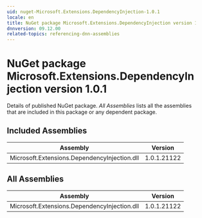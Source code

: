 ```yaml
---
uid: nuget-Microsoft.Extensions.DependencyInjection-1.0.1
locale: en
title: NuGet package Microsoft.Extensions.DependencyInjection version 1.0.1
dnnversion: 09.12.00
related-topics: referencing-dnn-assemblies
---
```


# NuGet package Microsoft.Extensions.DependencyInjection version 1.0.1
Details of published NuGet package.
*All Assemblies* lists all the assemblies that are included in this package or any dependent package.

## Included Assemblies

|Assembly|Version|
|---|---|
|Microsoft.Extensions.DependencyInjection.dll|1.0.1.21122|

## All Assemblies

|Assembly|Version|
|---|---|
|Microsoft.Extensions.DependencyInjection.dll|1.0.1.21122|

